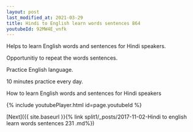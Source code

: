 ```yaml
---
layout: post
last_modified_at: 2021-03-29
title: Hindi to English learn words sentences 864 
youtubeId: 92MW4E_vnfk
---
```

 
 
Helps to learn English words and sentences for Hindi speakers.

Opportunitiy to repeat the words sentences. 

Practice English language. 
 
10 minutes practice every day. 
 
How to learn English words and sentences for Hindi speakers 
 
{% include youtubePlayer.html id=page.youtubeId %}
 
 
[Next]({{ site.baseurl }}{% link  split1/_posts/2017-11-02-Hindi to english learn words sentences 231 .md%})
 
